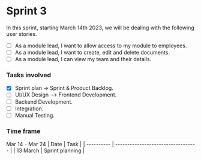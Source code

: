 # Sprint 3

In this sprint, starting March 14th 2023, we will be dealing with the following user stories.

- [ ] As a module lead, I want to allow access to my module to employees.
- [ ] As a module lead, I want to create, edit and delete documents.
- [ ] As a module lead, I can view my team and their details.

### Tasks involved

- [x] Sprint plan -> Sprint & Product Backlog.
- [ ] UI/UX Design --> Frontend Development.
- [ ] Backend Development.
- [ ] Integration.
- [ ] Manual Testing.

### Time frame

Mar 14 - Mar 24
| Date | Task |
| ---------- | ---------------------------------- |
| 13 March | Sprint planning |
